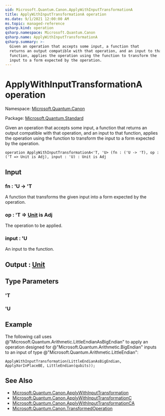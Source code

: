```yaml
---
uid: Microsoft.Quantum.Canon.ApplyWithInputTransformationA
title: ApplyWithInputTransformationA operation
ms.date: 9/1/2021 12:00:00 AM
ms.topic: managed-reference
qsharp.kind: operation
qsharp.namespace: Microsoft.Quantum.Canon
qsharp.name: ApplyWithInputTransformationA
qsharp.summary: >-
  Given an operation that accepts some input, a function that
  returns an output compatible with that operation, and an input to that
  function, applies the operation using the function to transform the
  input to a form expected by the operation.
---
```


# ApplyWithInputTransformationA operation

Namespace: [Microsoft.Quantum.Canon](xref:Microsoft.Quantum.Canon)

Package: [Microsoft.Quantum.Standard](https://nuget.org/packages/Microsoft.Quantum.Standard)


Given an operation that accepts some input, a function thatreturns an output compatible with that operation, and an input to thatfunction, applies the operation using the function to transform theinput to a form expected by the operation.

```qsharp
operation ApplyWithInputTransformationA<'T, 'U> (fn : ('U -> 'T), op : ('T => Unit is Adj), input : 'U) : Unit is Adj
```


## Input

### fn : 'U -> 'T

A function that transforms the given input into a form expected by theoperation.


### op : 'T => [Unit](xref:microsoft.quantum.qsharp.valueliterals#unit-literal)  is Adj

The operation to be applied.


### input : 'U

An input to the function.



## Output : [Unit](xref:microsoft.quantum.qsharp.valueliterals#unit-literal)



## Type Parameters

### 'T


### 'U



## Example

The following call uses@"Microsoft.Quantum.Arithmetic.LittleEndianAsBigEndian" to applyan operation designed for@"Microsoft.Quantum.Arithmetic.BigEndian" inputs to an input of type@"Microsoft.Quantum.Arithmetic.LittleEndian":```qsharpApplyWithInputTransformation(LittleEndianAsBigEndian, ApplyXorInPlaceBE, LittleEndian(qubits));```

## See Also

- [Microsoft.Quantum.Canon.ApplyWithInputTransformation](xref:Microsoft.Quantum.Canon.ApplyWithInputTransformation)
- [Microsoft.Quantum.Canon.ApplyWithInputTransformationC](xref:Microsoft.Quantum.Canon.ApplyWithInputTransformationC)
- [Microsoft.Quantum.Canon.ApplyWithInputTransformationCA](xref:Microsoft.Quantum.Canon.ApplyWithInputTransformationCA)
- [Microsoft.Quantum.Canon.TransformedOperation](xref:Microsoft.Quantum.Canon.TransformedOperation)